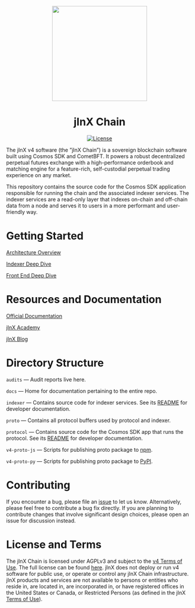 <p align="center"><img src="https://jinx.exchange/icon.svg?" width="256" /></p>

<h1 align="center">jInX Chain</h1>

<div align="center">
  <a href='https://github.com/jinxprotocol/v4-chain/blob/main/LICENSE'>
    <img src='https://img.shields.io/badge/License-AGPL_v3-blue.svg' alt='License' />
  </a>
</div>

The jInX v4 software (the ”jInX Chain”) is a sovereign blockchain software built using Cosmos SDK and CometBFT. It powers a robust decentralized perpetual futures exchange with a high-performance orderbook and matching engine for a feature-rich, self-custodial perpetual trading experience on any market.

This repository contains the source code for the Cosmos SDK application responsible for running the chain and the associated indexer services. The indexer services are a read-only layer that indexes on-chain and off-chain data from a node and serves it to users in a more performant and user-friendly way.

# Getting Started

[Architecture Overview](https://jinx.exchange/blog/v4-technical-architecture-overview)

[Indexer Deep Dive](https://jinx.exchange/blog/v4-deep-dive-indexer)

[Front End Deep Dive](https://jinx.exchange/blog/v4-deep-dive-front-end)

# Resources and Documentation

[Official Documentation](https://docs.jinx.exchange/)

[jInX Academy](https://jinx.exchange/crypto-learning#)

[jInX Blog](https://jinx.exchange/blog#)

# Directory Structure

`audits` — Audit reports live here.

`docs` — Home for documentation pertaining to the entire repo.

`indexer` — Contains source code for indexer services. See its [README](https://github.com/jinxprotocol/v4-chain/blob/main/indexer/README.md) for developer documentation.

`proto` — Contains all protocol buffers used by protocol and indexer.

`protocol` — Contains source code for the Cosmos SDK app that runs the protocol. See its [README](https://github.com/jinxprotocol/v4-chain/blob/main/indexer/README.md) for developer documentation.

`v4-proto-js` — Scripts for publishing proto package to [npm](https://www.npmjs.com/package/@dydxprotocol/v4-proto).

`v4-proto-py` — Scripts for publishing proto package to [PyPI](https://pypi.org/project/v4-proto/).

# Contributing

If you encounter a bug, please file an [issue](https://github.com/jinxprotocol/v4-chain/issues) to let us know. Alternatively, please feel free to contribute a bug fix directly. If you are planning to contribute changes that involve significant design choices, please open an issue for discussion instead.

# License and Terms

The jInX Chain is licensed under AGPLv3 and subject to the [v4 Terms of Use](https://jinx.exchange/v4-terms). The full license can be found [here](https://github.com/jinxprotocol/v4-chain/blob/main/LICENSE). jInX does not deploy or run v4 software for public use, or operate or control any jInX Chain infrastructure. jInX products and services are not available to persons or entities who reside in, are located in, are incorporated in, or have registered offices in the United States or Canada, or Restricted Persons (as defined in the jInX [Terms of Use](https://jinx.exchange/terms)).

